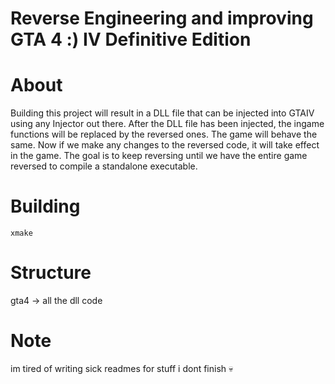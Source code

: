 # Reverse Engineering and improving GTA 4 :) IV Definitive Edition

# About
Building this project will result in a DLL file that can be injected into GTAIV using any Injector out there. After the DLL file has been injected, the ingame functions will be replaced by the reversed ones. The game will behave the same. Now if we make any changes to the reversed code, it will take effect in the game. The goal is to keep reversing until we have the entire game reversed to compile a standalone executable.

# Building
`xmake`

# Structure
gta4 -> all the dll code

# Note
im tired of writing sick readmes for stuff i dont finish :skull: